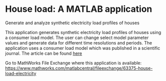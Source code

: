 # House load: A MATLAB application

Generate and analyze synthetic electricity load profiles of houses

This application generates synthetic electricity load profiles of houses using a consumer load model. The user can change select model parameter values and generate data for different time resolutions and periods. The application uses a consumer load model which was published in a scientific journal. The article can be found <a href="https://doi.org/10.1016/j.apenergy.2014.06.048">here</a>

Go to MathWorks File Exchange where this application is available: 
https://www.mathworks.com/matlabcentral/fileexchange/63375-house-load-electricity
